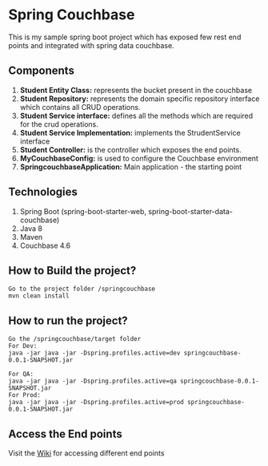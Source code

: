 # Spring Couchbase
This is my sample spring boot project which has exposed few rest end points and integrated with spring data couchbase.

## Components

1. **Student Entity Class:** represents the bucket present in the couchbase
2. **Student Repository:** represents the domain specific repository interface which contains all CRUD operations.
3. **Student Service interface:** defines all the methods which are required for the crud operations.
4. **Student Service Implementation:** implements the StrudentService interface
5. **Student Controller:** is the controller which exposes the end points.
6. **MyCouchbaseConfig:** is used to configure the Couchbase environment
7. **SpringcouchbaseApplication:** Main application - the starting point

## Technologies

1. Spring Boot (spring-boot-starter-web, spring-boot-starter-data-couchbase)
2. Java 8
3. Maven
4. Couchbase 4.6

## How to Build the project?

```
Go to the project folder /springcouchbase
mvn clean install
```

## How to run the project?

```
Go the /springcouchbase/target folder
For Dev:
java -jar java -jar -Dspring.profiles.active=dev springcouchbase-0.0.1-SNAPSHOT.jar

For QA:
java -jar java -jar -Dspring.profiles.active=qa springcouchbase-0.0.1-SNAPSHOT.jar
For Prod:
java -jar java -jar -Dspring.profiles.active=prod springcouchbase-0.0.1-SNAPSHOT.jar
```
## Access the End points

Visit the [Wiki](https://github.com/sarojrout/spring-tutorial/wiki/spring-couchbase) for accessing different end points
